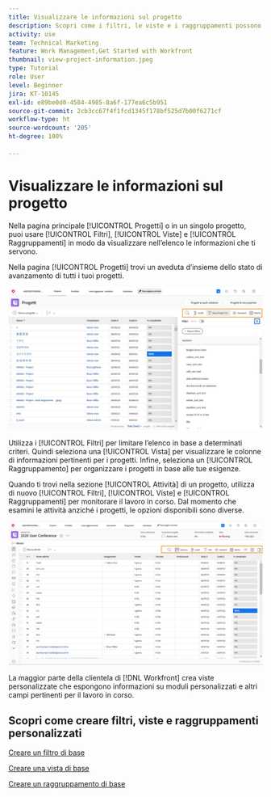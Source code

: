 ```yaml
---
title: Visualizzare le informazioni sul progetto
description: Scopri come i filtri, le viste e i raggruppamenti possono agevolare la visualizazione di informazioni sui progetti e semplificarne la gestione.
activity: use
team: Technical Marketing
feature: Work Management,Get Started with Workfront
thumbnail: view-project-information.jpeg
type: Tutorial
role: User
level: Beginner
jira: KT-10145
exl-id: e89be0d0-4584-4985-8a6f-177ea6c5b951
source-git-commit: 2cb3cc67f4f1fcd1345f178bf525d7b00f6271cf
workflow-type: ht
source-wordcount: '205'
ht-degree: 100%

---
```


# Visualizzare le informazioni sul progetto

Nella pagina principale [!UICONTROL Progetti] o in un singolo progetto, puoi usare [!UICONTROL Filtri], [!UICONTROL Viste] e [!UICONTROL Raggruppamenti] in modo da visualizzare nell’elenco le informazioni che ti servono.

Nella pagina [!UICONTROL Progetti] trovi un aveduta d’insieme dello stato di avanzamento di tutti i tuoi progetti.

![Pagina Progetti con filtri visualizzati](assets/planner-fund-project-page-fvg-copy.png)

Utilizza i [!UICONTROL Filtri] per limitare l’elenco in base a determinati criteri. Quindi seleziona una [!UICONTROL Vista] per visualizzare le colonne di informazioni pertinenti per i progetti. Infine, seleziona un [!UICONTROL Raggruppamento] per organizzare i progetti in base alle tue esigenze.

Quando ti trovi nella sezione [!UICONTROL Attività] di un progetto, utilizza di nuovo [!UICONTROL Filtri], [!UICONTROL Viste] e [!UICONTROL Raggruppamenti] per monitorare il lavoro in corso. Dal momento che esamini le attività anziché i progetti, le opzioni disponibili sono diverse.

![Elenco delle attività del progetto con viste visualizzate](assets/planner-fund-task-list-fvg.png)

La maggior parte della clientela di [!DNL Workfront] crea viste personalizzate che espongono informazioni su moduli personalizzati e altri campi pertinenti per il lavoro in corso.

## Scopri come creare filtri, viste e raggruppamenti personalizzati

[Creare un filtro di base](https://experienceleague.adobe.com/docs/workfront-learn/tutorials-workfront/reporting/basic-reporting/create-a-basic-filter.html?lang=it)

[Creare una vista di base](https://experienceleague.adobe.com/docs/workfront-learn/tutorials-workfront/reporting/basic-reporting/create-a-basic-view.html?lang=it)

[Creare un raggruppamento di base](https://experienceleague.adobe.com/docs/workfront-learn/tutorials-workfront/reporting/basic-reporting/create-a-basic-grouping.html?lang=it)
